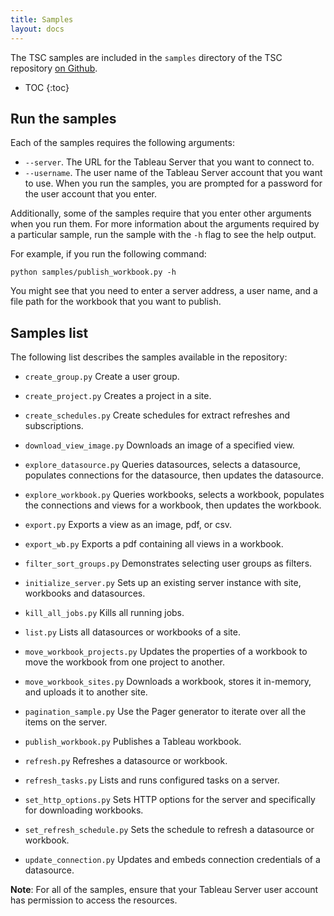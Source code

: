 ```yaml
---
title: Samples
layout: docs
---
```


The TSC samples are included in the `samples` directory of the TSC repository [on Github](https://github.com/tableau/server-client-python/tree/master/samples).

* TOC
{:toc}

## Run the samples

Each of the samples requires the following arguments:

* `--server`. The URL for the Tableau Server that you want to connect to.
* `--username`. The user name of the Tableau Server account that you want to use. When you run the samples, you are
  prompted for a password for the user account that you enter.

Additionally, some of the samples require that you enter other arguments when you run them. For more information about
the arguments required by a particular sample, run the sample with the `-h` flag to see the help output.

For example, if you run the following command:

```
python samples/publish_workbook.py -h
```

You might see that you need to enter a server address, a user name, and a file path for the workbook that you want to
publish.

## Samples list

The following list describes the samples available in the repository:

* `create_group.py` Create a user group.

* `create_project.py` Creates a project in a site.

* `create_schedules.py` Create schedules for extract refreshes and subscriptions.

* `download_view_image.py`	Downloads an image of a specified view.

* `explore_datasource.py` Queries datasources, selects a datasource, populates connections for the datasource, then updates the datasource.

* `explore_workbook.py` Queries workbooks, selects a workbook, populates the connections and views for a workbook, then updates the workbook.

* `export.py`	Exports a view as an image, pdf, or csv.

* `export_wb.py`	Exports a pdf containing all views in a workbook.

* `filter_sort_groups.py`	Demonstrates selecting user groups as filters.

* `initialize_server.py`	Sets up an existing server instance with site, workbooks and datasources.

* `kill_all_jobs.py`	Kills all running jobs.

* `list.py`	Lists all datasources or workbooks of a site.

* `move_workbook_projects.py` Updates the properties of a workbook to move the workbook from one project to another.

* `move_workbook_sites.py` Downloads a workbook, stores it in-memory, and uploads it to another site.

* `pagination_sample.py` Use the Pager generator to iterate over all the items on the server.

* `publish_workbook.py` Publishes a Tableau workbook.

* `refresh.py` Refreshes a datasource or workbook.

* `refresh_tasks.py` Lists and runs configured tasks on a server.

* `set_http_options.py` Sets HTTP options for the server and specifically for downloading workbooks.

* `set_refresh_schedule.py` Sets the schedule to refresh a datasource or workbook.

* `update_connection.py` Updates and embeds connection credentials of a datasource. 

**Note**: For all of the samples, ensure that your Tableau Server user account has permission to access the resources.

